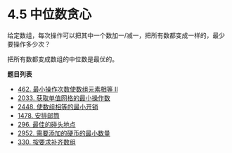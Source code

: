 # 4.5 中位数贪心

给定数组，每次操作可以把其中一个数加一/减一，把所有数都变成一样的，最少要操作多少次？

把所有数都变成数组的中位数是最优的。

**题目列表**

- [462. 最小操作次数使数组元素相等 II](https://leetcode.cn/problems/minimum-moves-to-equal-array-elements-ii/description/)
- [2033. 获取单值网格的最小操作数](https://leetcode.cn/problems/minimum-operations-to-make-a-uni-value-grid/description/)
- [2448. 使数组相等的最小开销](https://leetcode.cn/problems/minimum-cost-to-make-array-equal/description/)
- [1478. 安排邮筒](https://leetcode.cn/problems/allocate-mailboxes/description/)
- [296. 最佳的碰头地点](https://leetcode.cn/problems/best-meeting-point/description/)
- [2952. 需要添加的硬币的最小数量](https://leetcode.cn/problems/minimum-number-of-coins-to-be-added/description/)
- [330. 按要求补齐数组](https://leetcode.cn/problems/patching-array/description/)
